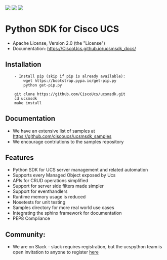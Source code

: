 [![](https://img.shields.io/travis/CiscoUcs/ucsmsdk.svg)](https://travis-ci.org/CiscoUcs/ucsmsdk)
[![](https://ucspython.herokuapp.com/badge.svg)](https://ucspython.herokuapp.com)
[![](https://img.shields.io/pypi/v/ucsmsdk.svg)](https://pypi.python.org/pypi/ucsmsdk)

# Python SDK for Cisco UCS

* Apache License, Version 2.0 (the "License") 
* Documentation: https://CiscoUcs.github.io/ucsmsdk_docs/

## Installation
```
    - Install pip (skip if pip is already available):
        wget https://bootstrap.pypa.io/get-pip.py
        python get-pip.py

    git clone https://github.com/CiscoUcs/ucsmsdk.git
    cd ucsmsdk
    make install
```
## Documentation

* We have an extensive list of samples at https://github.com/ciscoucs/ucsmsdk_samples
* We encourage contriutions to the samples repository

## Features

* Python SDK for UCS server management and related automation
* Supports every Managed Object exposed by Ucs
* APIs for CRUD operations simplified
* Support for server side filters made simpler
* Support for eventhandlers
* Runtime memory usage is reduced
* Nosetests for unit testing
* Samples directory for more real world use cases
* Integrating the sphinx framework for documentation
* PEP8 Compliance


## Community:

* We are on Slack - slack requires registration, but the ucspython team is open invitation to
  anyone to register [here](https://ucspython.herokuapp.com) 
